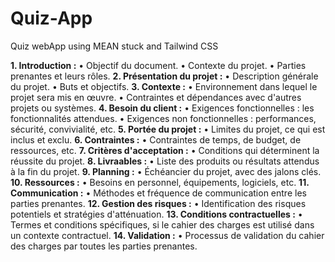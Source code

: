 # Quiz-App
 Quiz webApp using MEAN stuck  and Tailwind CSS

**1.	Introduction :**
•	Objectif du document.
•	Contexte du projet.
•	Parties prenantes et leurs rôles.
**2.	Présentation du projet :**
•	Description générale du projet.
•	Buts et objectifs.
**3.	Contexte :**
•	Environnement dans lequel le projet sera mis en œuvre.
•	Contraintes et dépendances avec d'autres projets ou systèmes.
**4.	Besoin du client :**
•	Exigences fonctionnelles : les fonctionnalités attendues.
•	Exigences non fonctionnelles : performances, sécurité, convivialité, etc.
**5.	Portée du projet :**
•	Limites du projet, ce qui est inclus et exclu.
**6.	Contraintes :**
•	Contraintes de temps, de budget, de ressources, etc.
**7.	Critères d'acceptation :**
•	Conditions qui déterminent la réussite du projet.
**8.	Livraables :**
•	Liste des produits ou résultats attendus à la fin du projet.
**9.	Planning :**
•	Échéancier du projet, avec des jalons clés.
**10.	Ressources :**
•	Besoins en personnel, équipements, logiciels, etc.
**11.	Communication :**
•	Méthodes et fréquence de communication entre les parties prenantes.
**12.	Gestion des risques :**
•	Identification des risques potentiels et stratégies d'atténuation.
**13.	Conditions contractuelles :**
•	Termes et conditions spécifiques, si le cahier des charges est utilisé dans un contexte contractuel.
**14.	Validation :**
•	Processus de validation du cahier des charges par toutes les parties prenantes.